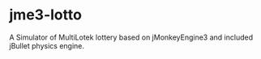 # jme3-lotto

A Simulator of MultiLotek lottery based on jMonkeyEngine3 and included jBullet physics engine.